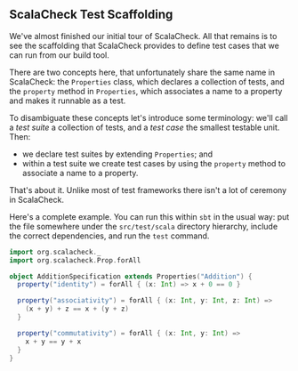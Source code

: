 ## ScalaCheck Test Scaffolding

We've almost finished our initial tour of ScalaCheck. All that remains is to see the scaffolding that ScalaCheck provides to define test cases that we can run from our build tool.

There are two concepts here, that unfortunately share the same name in ScalaCheck: the `Properties` class, which declares a collection of tests, and the `property` method in `Properties`, which associates a name to a property and makes it runnable as a test.

To disambiguate these concepts let's introduce some terminology: we'll call a *test suite* a collection of tests, and a *test case* the smallest testable unit. Then:

- we declare test suites by extending `Properties`; and
- within a test suite we create test cases by using the `property` method to associate a name to a property.

That's about it. Unlike most of test frameworks there isn't a lot of ceremony in ScalaCheck.

Here's a complete example. You can run this within `sbt` in the usual way: put the file somewhere under the `src/test/scala` directory hierarchy, include the correct dependencies, and run the `test` command.

```scala mdoc:silent:
import org.scalacheck._
import org.scalacheck.Prop.forAll

object AdditionSpecification extends Properties("Addition") {
  property("identity") = forAll { (x: Int) => x + 0 == 0 }

  property("associativity") = forAll { (x: Int, y: Int, z: Int) =>
    (x + y) + z == x + (y + z)
  }

  property("commutativity") = forAll { (x: Int, y: Int) =>
    x + y == y + x
  }
}
```
